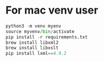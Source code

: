 # For mac venv user

```python 
python3 -m venv myenv
source myvenv/bin/activate
pip install -r requirements.txt
brew install libxml2
brew install libxslt
pip install lxml==4.9.2
```